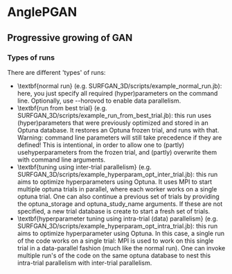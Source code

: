 # AnglePGAN
## Progressive growing of GAN

### Types of runs
There are different 'types' of runs:

- \textbf{normal run} (e.g. SURFGAN_3D/scripts/example_normal_run.jb): here, you just specify all required (hyper)parameters on the command line. Optionally, use --horovod to enable data parallelism.
- \textbf{run from best trial} (e.g. SURFGAN_3D/scripts/example_run_from_best_trial.jb): this run uses (hyper)parameters that were previously optimized and stored in an Optuna database. It restores an Optuna frozen trial, and runs with that. Warning: command line parameters will still take precedence if they are defined! This is intentional, in order to allow one to (partly) usehyperparameters from the frozen trial, and (partly) overwrite them with command line arguments.
- \textbf{tuning using inter-trial parallelism} (e.g. SURFGAN_3D/scripts/example_hyperparam_opt_inter_trial.jb): this run aims to optimize hyperparameters using Optuna. It uses MPI to start multiple optuna trials in parallel, where each worker works on a single optuna trial. One can also continue a previous set of trials by providing the optuna_storage and optuna_study_name arguments. If these are not specified, a new trial database is create to start a fresh set of trials.
- \textbf{hyperparameter tuning using intra-trial (data) parallelism} (e.g. SURFGAN_3D/scripts/example_hyperparam_opt_intra_trial.jb): this run aims to optimize hyperparameter using Optuna. In this case, a single run of the code works on a single trial: MPI is used to work on this single trial in a data-parallel fashion (much like the normal run). One can invoke multiple run's of the code on the same optuna database to nest this intra-trial parallelism with inter-trial parallelism.
